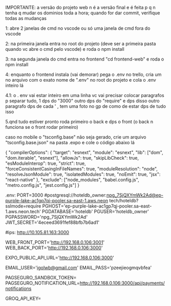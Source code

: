IMPORTANTE: a versão do projeto web n é a versão final e é feita p q n tenha q mudar os dominios toda a hora;
quando for dar commit, verifique todas as mudanças

1: abre 2 janelas de cmd no vscode ou só uma janela de cmd fora do vscode

2: na primeira janela entra no root do projeto (deve ser a primeira pasta quando vc abre o cmd pelo vscode) e roda o npm install

3: na segunda janela do cmd entra no frontend "cd frontend-web" e roda o npm install

4: enquanto o frontend instala (vai demorar) pega o .env no trello, cria um no arquivo com o exato nome de ".env" no root do projeto e cola o .env inteiro lá

4.1: o . env vai estar inteiro em uma linha  vc vai precisar colocar paragrafos p separar tudo, 1 dps do "3000" outro dps do "require" e dps disso outro paragrafo dps de cada ' , tem uma foto no gp de como de estar dps de tudo isso

5.qnd tudo estiver pronto roda primeiro o back e dps o front (o back n funciona se o front rodar primeiro)

caso no mobile o "tsconfig.base" não seja gerado, crie um arquivo "tsconfig.base.json" na pasta .expo e cole o código abaixo lá

{
  "compilerOptions": {
    "target": "esnext",
    "module": "esnext",
    "lib": ["dom", "dom.iterable", "esnext"],
    "allowJs": true,
    "skipLibCheck": true,
    "esModuleInterop": true,
    "strict": true,
    "forceConsistentCasingInFileNames": true,
    "moduleResolution": "node",
    "resolveJsonModule": true,
    "isolatedModules": true,
    "noEmit": true,
    "jsx": "react-native"
  },
  "exclude": ["node_modules", "babel.config.js", "metro.config.js", "jest.config.js"]
}

.env: 
PORT=3000
#postgresql://hoteldb_owner:npg_7SjQXYmWk2Ad@ep-purple-lake-ac1gp7qj-pooler.sa-east-1.aws.neon tech/hoteldb?sslmode=require
PGHOST='ep-purple-lake-ac1gp7qj-pooler.sa-east-1.aws.neon.tech'
PGDATABASE='hoteldb'
PGUSER='hoteldb_owner' 
PGPASSWORD='npg_7SjQXYmWk2Ad' 
JWT_SECRET='4eceed3691fef88bfb7b6ad1'

#ips: http://10.105.81.163:3000

WEB_FRONT_PORT='http://192.168.0.106:3001' 
WEB_BACK_PORT='http://192.168.0.106:3000'

EXPO_PUBLIC_API_URL='http://192.168.0.106:3000'

EMAIL_USER='igolwb@gmail.com' 
EMAIL_PASS='pzeejieogmqvbfea'

PAGSEGURO_SANDBOX_TOKEN=
PAGSEGURO_NOTIFICATION_URL=http://192.168.0.106:3000/api/payments/notifications

GROQ_API_KEY=


